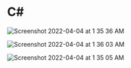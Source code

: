 # C#

![Screenshot 2022-04-04 at 1 35 36 AM](https://user-images.githubusercontent.com/78723011/161446918-f4601329-d9e5-4d42-aafe-ea37c040f6af.png)


![Screenshot 2022-04-04 at 1 36 03 AM](https://user-images.githubusercontent.com/78723011/161447000-d147b1f6-b96a-4387-a1f5-4ac3a4a503dc.png)

![Screenshot 2022-04-04 at 1 35 05 AM](https://user-images.githubusercontent.com/78723011/161447039-6949c3bb-a76b-4b3a-a129-958254636ca8.png)

